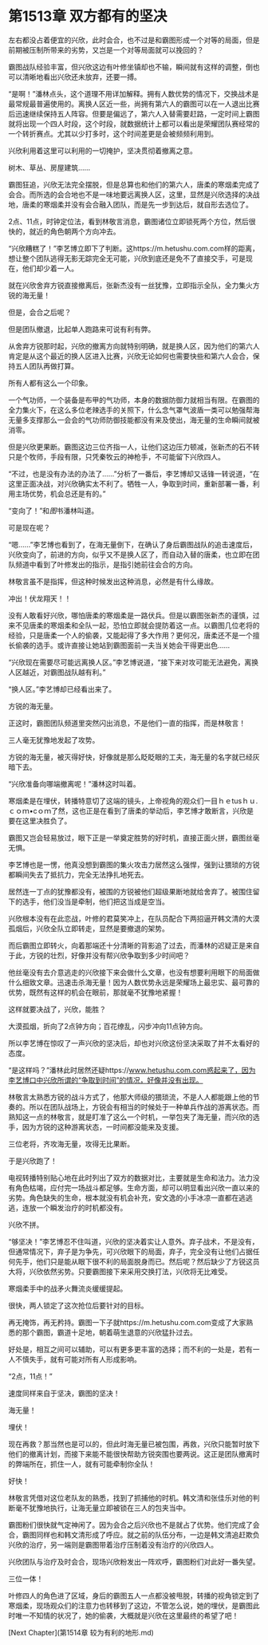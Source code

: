 # 第1513章 双方都有的坚决

左右都没占着便宜的兴欣，此时会合，也不过是和霸图形成一个对等的局面，但是前期被压制所带来的劣势，又岂是一个对等局面就可以挽回的？

霸图战队经验丰富，但兴欣这边有叶修坐镇却也不输，瞬间就有这样的调整，倒也可以清晰地看出兴欣还未放弃，还要一搏。

“是啊！”潘林点头，这个道理不用详加解释。拥有人数优势的情况下，交换战术是最常规最普遍使用的。离换人区近一些，尚拥有第六人的霸图可以在一人退出比赛后迅速继续保持五人阵容。但要是偏远了，第六人入替需要赶路，一定时间上霸图就将出现一个四人时段，这个时段，就数据统计上都可以看出是荣耀团队赛经常的一个转折赛点。尤其以少打多时，这个时间差更是会被频频利用到。

兴欣利用着这里可以利用的一切掩护，坚决贯彻着撤离之意。

树木、草丛、房屋建筑……

霸图狂追，兴欣无法完全摆脱，但是总算也和他们的第六人，唐柔的寒烟柔完成了会合。而所选的会合地也不是一味地要远离换人区，这里，显然是兴欣选择的决战地，唐柔的寒烟柔并没有会合融入团队，而是先一步到达后，就自形去选位了。

2点、11点，时钟定位法，看到林敬言消息，霸图诸位立即锁死两个方位，然后很快的，就近的角色朝两个方向冲去。

“兴欣糟糕了！”李艺博立即下了判断。这https://m.hetushu.com.com样的距离，想让整个团队逃得无影无踪完全无可能，兴欣到底还是免不了直接交手，可是现在，他们却少着一人。

就在兴欣舍弃方锐直接撤离后，张新杰没有一丝犹豫，立即指示全队，全力集火方锐的海无量！

但是，会合之后呢？

但是团队撤退，比起单人跑路来可说有利有弊。

从舍弃方锐那时起，兴欣的撤离方向就特别明确，就是换人区，因为他们的第六人肯定是从这个最近的换人区进入比赛，兴欣无论如何也需要快些和第六人会合，保持五人团队再做打算。

所有人都有这么一个印象。

一个气功师，一个装备是布甲的气功师，本身的数据防御力就相当有限。在霸图的全力集火下，在这么多位老辣选手的关照下，什么念气罩气波盾一类可以勉强帮海无量多支撑那么一会会的气功师防御技能都没有来及使出，海无量的生命瞬间就被消零。

但是兴欣更果断。霸图这边三位齐指一人，让他们这边压力顿减，张新杰的石不转只是个牧师，手段有限，只凭秦牧云的神枪手，不可能留下兴欣四人。

“不过，也是没有办法的办法了……”分析了一番后，李艺博却又话锋一转说道，“在这里正面决战，对兴欣确实太不利了。牺牲一人，争取到时间，重新部署一番，利用主场优势，机会总还是有的。”

“变向了！”和*图*书潘林叫道。

可是现在呢？

“嗯……”李艺博也看到了，在海无量倒下，在确认了身后霸图战队的追击速度后，兴欣变向了，前进的方向，似乎又不是换人区了，而自动入替的唐柔，也立即在团队频道中看到了叶修发出的指示，是指引她前往会合的方向。

林敬言虽不是指挥，但这种时候发出这种消息，必然是有什么缘故。

冲出！伏龙翔天！！

没有人敢看好兴欣，哪怕唐柔的寒烟柔是一路伏兵。但是以霸图张新杰的谨慎，过来不见唐柔的寒烟柔和全队一起，恐怕立即就会提防着这一点。以霸图几位老将的经验，只是唐柔一个人的偷袭，又能起得了多大作用？更何况，唐柔还不是一个擅长偷袭的选手。或许直接让她站到霸图面前一夫当关她会干得更出色……

“兴欣现在需要尽可能远离换人区。”李艺博说道，“接下来对攻可能无法避免，离换人区越近，对霸图战队越有利。”

“换人区。”李艺博却已经看出来了。

方锐的海无量。

正这时，霸图团队频道里突然闪出消息，不是他们一直的指挥，而是林敬言！

三人毫无犹豫地发起了攻势。

方锐的海无量，被灭得好快，好像就是那么眨眨眼的工夫，海无量的名字就已经灰暗下去。

“兴欣准备向哪端撤离呢！”潘林这时叫着。

寒烟柔是在埋伏，转播特意切了这端的镜头，上帝视角的观众们一目ｈｅtusｈｕ.ｃｏｍ•cｏｍ了然，这也正是在看到了唐柔的举动后，李艺博才敢断言，兴欣是要在这里决胜负了。

霸图又岂会轻易放过，眼下正是一举奠定胜势的好时机，直接正面火拼，霸图丝毫无惧。

李艺博也是一愣，他真没想到霸图的集火攻击力居然这么强悍，强到让猥琐的方锐都瞬间失去了抵抗力，完全无法挣扎地死去。

居然连一丁点的犹豫都没有，被围的方锐被他们超级果断地就给舍弃了。被围住留下的选手，他们没当是牵制，他们把这当成是空当。

兴欣根本没有在此恋战，叶修的君莫笑冲上，在队员配合下两招逼开韩文清的大漠孤烟后，兴欣全队立即转走，显然是要撤退的架势。

而后霸图立即转火，向着那端还十分清晰的背影追了过去，而潘林的迟疑正是来自于此，方锐的壮烈，好像并没有帮兴欣争取到多少时间吧？

他丝毫没有去介意逃走的兴欣接下来会做什么文章，也没有想要利用眼下的局面做什么细致文章。迅速击杀海无量！因为人数优势永远是荣耀场上最忠实、最可靠的优势，既然有这样的机会在眼前，那就毫不犹豫地紧握！

这样就要决战了，兴欣，能胜？

大漠孤烟，折向了2点钟方向；百花缭乱，闪步冲向11点钟方向。

所以李艺博在惊叹了一声兴欣的坚决后，却也对兴欣这份坚决采取了并不太看好的态度。

“是这样吗？”潘林此时居然还疑https://www.hetushu.com.com惑起来了，因为李艺博口中兴欣所谓的“争取到时间”的情况，好像并没有出现。

林敬言太熟悉方锐的战斗方式了，他那大师级的猥琐流，不是人人都能跟上他的节奏的。所以在团队战场上，方锐会有相当的时候处于一种单兵作战的游离状态。而熟知这一点的林敬言，就是盯准了这么一个时机，一举包夹了海无量，而兴欣的选手，因为方锐的这种游离状态，一时间都没能来及支援。

三位老将，齐攻海无量，攻得无比果断。

于是兴欣跑了！

电视转播特别贴心地在此时列出了双方的数据对比，主要就是生命和法力。法力没有角色枯竭，应付完一场战斗都足够。生命方面，却可以明显看出兴欣一直以来的劣势。角色缺失的生命，根本就没有机会补充，安文逸的小手冰凉一直都在逃逃逃，连放一个瞬发治疗的时机都没有。

兴欣不拼。

“够坚决！”李艺博忍不住叫道，兴欣的坚决着实让人意外。弃子战术，不是没有，但通常情况下，弃子是为争先，可兴欣眼下的局面，弃子，完全没有让他们占据任何先手，他们只是能从眼下很不利的局面脱身而已。然后呢？然后缺少了方锐这员大将，兴欣依然劣势。只要霸图接下来采用交换打法，兴欣将无比难受。

寒烟柔手中的战矛火舞流炎缓缓提起。

很快，两人锁定了这次抢位后要针对的目标。

再无掩饰，再无矜持。霸图一下子就https://m.hetushu.com.com变成了大家熟悉的那个霸图，霸道十足地，朝着萌生退意的兴欣猛扑过去。

好处是，相互之间可以辅助，可以有更多更丰富的选择；而不利的一处是，若有一人不慎失手，就有可能对所有人形成影响。

“2点，11点！”

速度同样来自于坚决，霸图的坚决！

海无量！

埋伏！

现在再救？那当然也是可以的，但此时海无量已被包围，再救，兴欣只能暂时放下他们的撤离计划，而接下来能不能很快帮助方锐突围也要两说。这正是团队撤离时的弊端所在，抓住一人，就有可能牵制你全队！

好快！

林敬言凭借对这位老队友的熟悉，找到了抓捕他的时机。韩文清和张佳乐对他的判断毫不犹豫地执行，让海无量立即被锁在三人的包夹当中。

霸图粉们很快就气定神闲了。因为会合之后兴欣也不是就占了优势。他们完成了会合，霸图同样也和韩文清形成了呼应。就之前的队伍分布，一边是韩文清追赶欺负兴欣的治疗，另一端则是霸图带着治疗压制着没有治疗的兴欣四人。

兴欣团队与治疗及时会合，现场兴欣粉发出一阵欢呼，霸图粉们对此好一番失望。

三位一体！

叶修四人的角色进了区域，身后的霸图五人一点都没被甩脱，转播的视角锁定到了寒烟柔，现场观众们的注意力也转移到了这边，不管怎么说，她的埋伏，是霸图此时唯一不知情的状况了，她的偷袭，大概就是兴欣在这里最终的希望了吧！



[Next Chapter](第1514章 较为有利的地形.md)